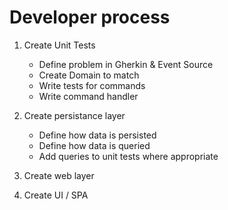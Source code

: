 # Developer process

1. Create Unit Tests

   * Define problem in Gherkin & Event Source
   * Create Domain to match
   * Write tests for commands
   * Write command handler

2. Create persistance layer

   * Define how data is persisted
   * Define how data is queried
   * Add queries to unit tests where appropriate

3. Create web layer
4. Create UI / SPA